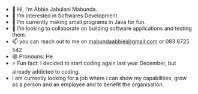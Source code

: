 - 👋 Hi, I’m Abbie Jabulani Mabunda.
- 👀 I’m interested in Softwares Development.
- 🌱 I’m currently making small programs in Java for fun.
- 💞️ I’m looking to collaborate on building software applications and testing them.
- 📫 you can reach out to me on mabundaabbiej@gmail.com or 083 8725 542
- 😄 Pronouns: He
- ⚡ Fun fact: I decided to start coding again last year December, but already addicted to coding.
- I am currently looking for a job where i can show my capabilities, grow as a person and an employee and to benefit the organisation.
<!---
AB-1991/AB-1991 is a ✨ special ✨ repository because its `README.md` (this file) appears on your GitHub profile.
You can click the Preview link to take a look at your changes.
--->
